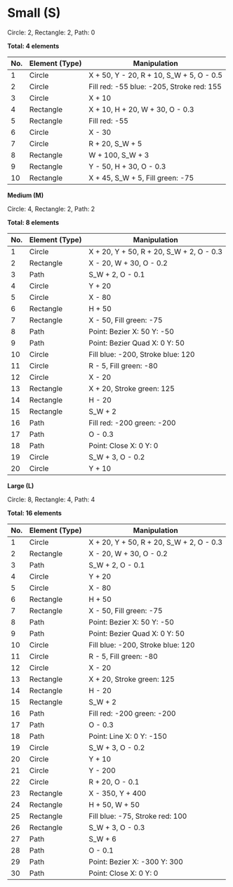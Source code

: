# **Small (S)**

Circle: 2, Rectangle: 2, Path: 0

**Total: 4 elements**

| No. | Element (Type) | Manipulation                              |
| --- | -------------- | ----------------------------------------- |
| 1   | Circle         | X + 50, Y - 20, R + 10, S_W + 5, O - 0.5  |
| 2   | Circle         | Fill red: -55 blue: -205, Stroke red: 155 |
| 3   | Circle         | X + 10                                    |
| 4   | Rectangle      | X + 10, H + 20, W + 30, O - 0.3           |
| 5   | Rectangle      | Fill red: -55                             |
| 6   | Circle         | X - 30                                    |
| 7   | Circle         | R + 20, S_W + 5                           |
| 8   | Rectangle      | W + 100, S_W + 3                          |
| 9   | Rectangle      | Y - 50, H + 30, O - 0.3                   |
| 10  | Rectangle      | X + 45, S_W + 5, Fill green: -75          |

**Medium (M)**

Circle: 4, Rectangle: 2, Path: 2

**Total: 8 elements**

| No. | Element (Type) | Manipulation                             |
| --- | -------------- | ---------------------------------------- |
| 1   | Circle         | X + 20, Y + 50, R + 20, S_W + 2, O - 0.3 |
| 2   | Rectangle      | X - 20, W + 30, O - 0.2                  |
| 3   | Path           | S_W + 2, O - 0.1                         |
| 4   | Circle         | Y + 20                                   |
| 5   | Circle         | X - 80                                   |
| 6   | Rectangle      | H + 50                                   |
| 7   | Rectangle      | X - 50, Fill green: -75                  |
| 8   | Path           | Point: Bezier X: 50 Y: -50               |
| 9   | Path           | Point: Bezier Quad X: 0 Y: 50            |
| 10  | Circle         | Fill blue: -200, Stroke blue: 120        |
| 11  | Circle         | R - 5, Fill green: -80                   |
| 12  | Circle         | X - 20                                   |
| 13  | Rectangle      | X + 20, Stroke green: 125                |
| 14  | Rectangle      | H - 20                                   |
| 15  | Rectangle      | S_W + 2                                  |
| 16  | Path           | Fill red: -200 green: -200               |
| 17  | Path           | O - 0.3                                  |
| 18  | Path           | Point: Close X: 0 Y: 0                   |
| 19  | Circle         | S_W + 3, O - 0.2                         |
| 20  | Circle         | Y + 10                                   |

**Large (L)**

Circle: 8, Rectangle: 4, Path: 4

**Total: 16 elements**

| No. | Element (Type) | Manipulation                             |
| --- | -------------- | ---------------------------------------- |
| 1   | Circle         | X + 20, Y + 50, R + 20, S_W + 2, O - 0.3 |
| 2   | Rectangle      | X - 20, W + 30, O - 0.2                  |
| 3   | Path           | S_W + 2, O - 0.1                         |
| 4   | Circle         | Y + 20                                   |
| 5   | Circle         | X - 80                                   |
| 6   | Rectangle      | H + 50                                   |
| 7   | Rectangle      | X - 50, Fill green: -75                  |
| 8   | Path           | Point: Bezier X: 50 Y: -50               |
| 9   | Path           | Point: Bezier Quad X: 0 Y: 50            |
| 10  | Circle         | Fill blue: -200, Stroke blue: 120        |
| 11  | Circle         | R - 5, Fill green: -80                   |
| 12  | Circle         | X - 20                                   |
| 13  | Rectangle      | X + 20, Stroke green: 125                |
| 14  | Rectangle      | H - 20                                   |
| 15  | Rectangle      | S_W + 2                                  |
| 16  | Path           | Fill red: -200 green: -200               |
| 17  | Path           | O - 0.3                                  |
| 18  | Path           | Point: Line X: 0 Y: -150                 |
| 19  | Circle         | S_W + 3, O - 0.2                         |
| 20  | Circle         | Y + 10                                   |
| 21  | Circle         | Y - 200                                  |
| 22  | Circle         | R + 20, O - 0.1                          |
| 23  | Rectangle      | X - 350, Y + 400                         |
| 24  | Rectangle      | H + 50, W + 50                           |
| 25  | Rectangle      | Fill blue: -75, Stroke red: 100          |
| 26  | Rectangle      | S_W + 3, O - 0.3                         |
| 27  | Path           | S_W + 6                                  |
| 28  | Path           | O - 0.1                                  |
| 29  | Path           | Point: Bezier X: -300 Y: 300             |
| 30  | Path           | Point: Close X: 0 Y: 0                   |
